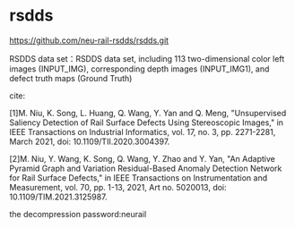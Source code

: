 # rsdds
https://github.com/neu-rail-rsdds/rsdds.git

RSDDS data set：RSDDS data set, including 113 two-dimensional color left images (INPUT_IMG), corresponding depth images (INPUT_IMG1), and defect truth maps (Ground Truth)

cite:

[1]M. Niu, K. Song, L. Huang, Q. Wang, Y. Yan and Q. Meng, "Unsupervised Saliency Detection of Rail Surface Defects Using Stereoscopic Images," in IEEE Transactions on Industrial Informatics, vol. 17, no. 3, pp. 2271-2281, March 2021, doi: 10.1109/TII.2020.3004397.

[2]M. Niu, Y. Wang, K. Song, Q. Wang, Y. Zhao and Y. Yan, "An Adaptive Pyramid Graph and Variation Residual-Based Anomaly Detection Network for Rail Surface Defects," in IEEE Transactions on Instrumentation and Measurement, vol. 70, pp. 1-13, 2021, Art no. 5020013, doi: 10.1109/TIM.2021.3125987.



the decompression password:neurail

